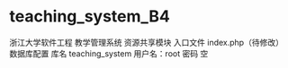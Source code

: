 # teaching_system_B4
浙江大学软件工程 教学管理系统 资源共享模块
入口文件 index.php（待修改）
数据库配置 
库名 teaching_system
用户名：root
密码 空
